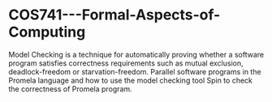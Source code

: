 # COS741---Formal-Aspects-of-Computing
Model Checking is a technique for automatically proving whether a software program satisfies correctness requirements such as mutual exclusion, deadlock-freedom or starvation-freedom. Parallel software programs in the Promela language and how to use the model checking tool Spin to check the correctness of Promela program.
